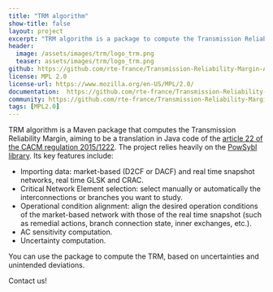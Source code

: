 ```yaml
---
title: "TRM algorithm"
show-title: false
layout: project
excerpt: "TRM algorithm is a package to compute the Transmission Reliability Margin."
header:
  image: /assets/images/trm/logo_trm.png
  teaser: assets/images/trm/logo_trm.png
github: https://github.com/rte-france/Transmission-Reliability-Margin-Algorithm
license: MPL 2.0
license-url: https://www.mozilla.org/en-US/MPL/2.0/
documentation:  https://github.com/rte-france/Transmission-Reliability-Margin-Algorithm/blob/main/doc/algorithm.md
community: https://github.com/rte-france/Transmission-Reliability-Margin-Algorithm/discussions
tags: [MPL2.0]
---
```


TRM algorithm is a Maven package that computes the Transmission Reliability Margin, aiming to be a translation in Java code of the [article 22 of the CACM regulation 2015/1222](https://eur-lex.europa.eu/legal-content/EN/TXT/?uri=CELEX:32015R1222#d1e2148-24-1).
The project relies heavily on the [PowSybl library](/projects/powsybl).
Its key features include:

- Importing data: market-based (D2CF or DACF) and real time snapshot networks, real time GLSK and CRAC.
- Critical Network Element selection: select manually or automatically the interconnections or branches you want to study.
- Operational condition alignment: align the desired operation conditions of the market-based network with those of the real time snapshot (such as remedial actions, branch connection state, inner exchanges, etc.).
- AC sensitivity computation.
- Uncertainty computation.

You can use the package to compute the TRM, based on uncertainties and unintended deviations.

Contact us!
